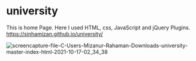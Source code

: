 # university

This is home Page. Here I used HTML, css, JavaScript and jQuery Plugins.
https://sinhamizan.github.io/university/

![screencapture-file-C-Users-Mizanur-Rahaman-Downloads-university-master-index-html-2021-10-17-02_34_38](https://user-images.githubusercontent.com/26348416/137601129-2ea7f649-bbba-4a86-a3b7-def71ca8e06d.png)
